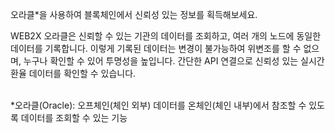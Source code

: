 오라클*을 사용하여 블록체인에서 신뢰성 있는 정보를 획득해보세요.    

WEB2X 오라클은 신뢰할 수 있는 기관의 데이터를 조회하고, 여러 개의 노드에 동일한 데이터를 기록합니다. 이렇게 기록된 데이터는 변경이 불가능하여 위변조를 할 수 없으며, 누구나 확인할 수 있어 투명성을 높입니다.
간단한 API 연결으로 신뢰성 있는 실시간 환율 데이터를 확인할 수 있습니다.   

<br />
*오라클(Oracle): 오프체인(체인 외부) 데이터를 온체인(체인 내부)에서 참조할 수 있도록 데이터를 조회할 수 있는 기능
